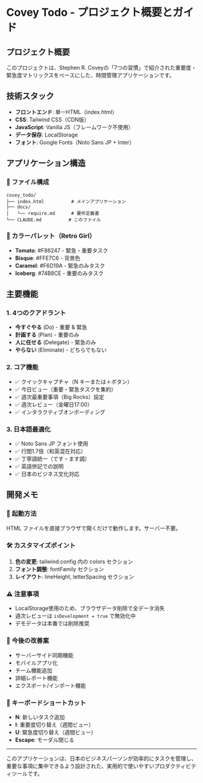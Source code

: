 # Covey Todo - プロジェクト概要とガイド

## プロジェクト概要

このプロジェクトは、Stephen R. Coveyの「7つの習慣」で紹介された重要度・緊急度マトリックスをベースにした、時間管理アプリケーションです。

## 技術スタック

- **フロントエンド**: 単一HTML（index.html）
- **CSS**: Tailwind CSS（CDN版）
- **JavaScript**: Vanilla JS（フレームワーク不使用）
- **データ保存**: LocalStorage
- **フォント**: Google Fonts（Noto Sans JP + Inter）

## アプリケーション構造

### 📁 ファイル構成
```
covey_todo/
├── index.html          # メインアプリケーション
├── docs/
│   └── require.md      # 要件定義書
└── CLAUDE.md          # このファイル
```

### 🎨 カラーパレット（Retro Girl）
- **Tomato**: #F86247 - 緊急・重要タスク
- **Bisque**: #FFE7C6 - 背景色
- **Caramel**: #F6D19A - 緊急のみタスク
- **Iceberg**: #74B8CE - 重要のみタスク

## 主要機能

### 1. 4つのクアドラント
- **今すぐやる** (Do) - 重要 & 緊急
- **計画する** (Plan) - 重要のみ
- **人に任せる** (Delegate) - 緊急のみ
- **やらない** (Eliminate) - どちらでもない

### 2. コア機能
- ✅ クイックキャプチャ（N キーまたは＋ボタン）
- ✅ 今日ビュー（重要・緊急タスクを集約）
- ✅ 週次最重要事項（Big Rocks）設定
- ✅ 週次レビュー（金曜日17:00）
- ✅ インタラクティブオンボーディング

### 3. 日本語最適化
- ✅ Noto Sans JP フォント使用
- ✅ 行間1.7倍（和英混在対応）
- ✅ 丁寧語統一（です・ます調）
- ✅ 英語併記での説明
- ✅ 日本のビジネス文化対応

## 開発メモ

### 🚀 起動方法
HTML ファイルを直接ブラウザで開くだけで動作します。サーバー不要。

### 🛠️ カスタマイズポイント
1. **色の変更**: tailwind.config 内の colors セクション
2. **フォント調整**: fontFamily セクション
3. **レイアウト**: lineHeight, letterSpacing セクション

### ⚠️ 注意事項
- LocalStorage使用のため、ブラウザデータ削除で全データ消失
- 週次レビューは `isDevelopment = true` で無効化中
- デモデータは本番では削除推奨

### 🎯 今後の改善案
- サーバーサイド同期機能
- モバイルアプリ化
- チーム機能追加
- 詳細レポート機能
- エクスポート/インポート機能

### 📝 キーボードショートカット
- **N**: 新しいタスク追加
- **I**: 重要度切り替え（週間ビュー）
- **U**: 緊急度切り替え（週間ビュー）
- **Escape**: モーダル閉じる


---

このアプリケーションは、日本のビジネスパーソンが効率的にタスクを管理し、重要な事項に集中できるよう設計された、実用的で使いやすいプロダクティビティツールです。